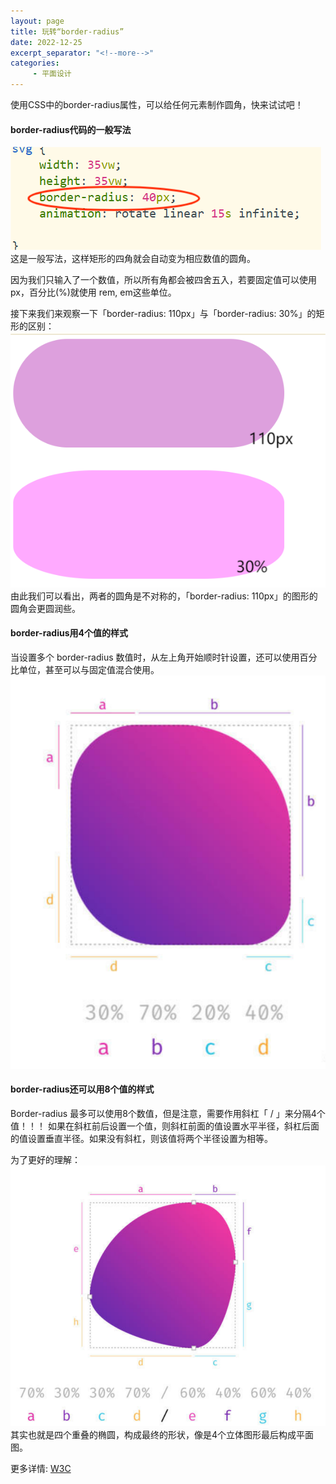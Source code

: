 ```yaml
---
layout: page
title: 玩转“border-radius”
date: 2022-12-25
excerpt_separator: "<!--more-->"
categories:
     - 平面设计
---
```


使用CSS中的border-radius属性，可以给任何元素制作圆角，快来试试吧！

<!--more-->

#### border-radius代码的一般写法

![](assets/images/pmsj/yuanjiao_code.png)
这是一般写法，这样矩形的四角就会自动变为相应数值的圆角。

因为我们只输入了一个数值，所以所有角都会被四舍五入，若要固定值可以使用 px，百分比(%)就使用 rem, em这些单位。

接下来我们来观察一下「border-radius: 110px」与「border-radius: 30%」的矩形的区别：
![](assets/images/pmsj/yuanjiao_compare.png)
由此我们可以看出，两者的圆角是不对称的，「border-radius: 110px」的图形的圆角会更圆润些。

#### border-radius用4个值的样式

当设置多个 border-radius 数值时，从左上角开始顺时针设置，还可以使用百分比单位，甚至可以与固定值混合使用。
![](assets/images/pmsj/yuanjiao_four.png)

#### border-radius还可以用8个值的样式

Border-radius 最多可以使用8个数值，但是注意，需要作用斜杠「 / 」来分隔4个值！！！
如果在斜杠前后设置一个值，则斜杠前面的值设置水平半径，斜杠后面的值设置垂直半径。如果没有斜杠，则该值将两个半径设置为相等。

为了更好的理解：
![](assets/images/pmsj/yuanjiao_eight.png)
其实也就是四个重叠的椭圆，构成最终的形状，像是4个立体图形最后构成平面图。


更多详情:
[W3C](https://www.w3.org/TR/css-backgrounds-3/#border-radius)